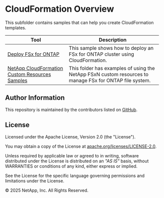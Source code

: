 # CloudFormation Overview
This subfolder contains samples that can help you create CloudFormation templates.

| Tool | Description |
| --- | --- |
| [Deploy FSx for ONTAP](./Deploy-FSx-ONTAP) | This sample shows how to deploy an FSx for ONTAP cluster using CloudFormation. |
| [NetApp CloudFormation Custom Resources Samples](./NetApp-FSxN-Custom-Resources-Samples) | This folder has examples of using the NetApp FSxN custom resources to manage FSx for ONTAP file system. |

## Author Information

This repository is maintained by the contributors listed on [GitHub](https://github.com/NetApp/FSx-ONTAP-utils/graphs/contributors).

## License

Licensed under the Apache License, Version 2.0 (the "License").

You may obtain a copy of the License at [apache.org/licenses/LICENSE-2.0](http://www.apache.org/licenses/LICENSE-2.0).

Unless required by applicable law or agreed to in writing, software distributed under the License is distributed on an _"AS IS"_ basis, without WARRANTIES or conditions of any kind, either express or implied.

See the License for the specific language governing permissions and limitations under the License.

© 2025 NetApp, Inc. All Rights Reserved.
